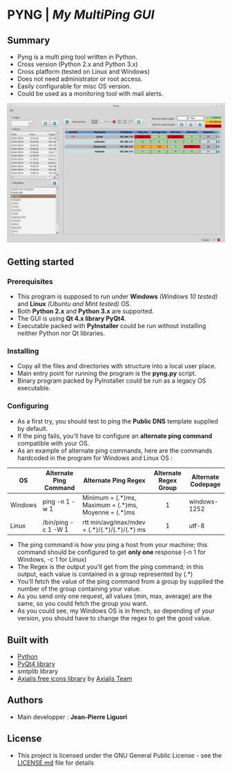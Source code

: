# PYNG | *My MultiPing GUI*

## Summary
- Pyng is a multi ping tool written in Python.
- Cross version (Python 2.x and Python 3.x)
- Cross platform (tested on Linux and Windows)
- Does not need administrator or root access.
- Easily configurable for misc OS version.
- Could be used as a monitoring tool with mail alerts.

![Main Window](screenshots/main_window_run.png)

## Getting started

### Prerequisites
- This program is supposed to run under **Windows** *(Windows 10 tested)* and **Linux** *(Ubuntu and Mint tested)* OS.
- Both **Python 2.x** and **Python 3.x** are supported.
- The GUI is using **Qt 4.x library PyQt4**.
- Executable packed with **PyInstaller** could be run without installing neither Python nor Qt libraries.

### Installing
- Copy all the files and directories with structure into a local user place.
- Main entry point for running the program is the **pyng.py** script.
- Binary program packed by PyInstaller could be run as a legacy OS executable.

### Configuring
- As a first try, you should test to ping the **Public DNS** template supplied by default.
- If the ping fails, you'll have to configure an **alternate ping command** compatible with your OS.
- As an example of alternate ping commands, here are the commands hardcoded in the program for Windows and Linux OS :

| OS | Alternate Ping Command | Alternate Ping Regex | Alternate Regex Group | Alternate Codepage |
| --- | --- | --- | :---: | --- |
| Windows | ping -n 1 -w 1 | Minimum = (.\*)ms, Maximum = (.\*)ms, Moyenne = (.\*)ms | 1 | windows-1252 |
| Linux | /bin/ping -c 1 -W 1 | rtt min/avg/max/mdev = (.\*)/(.\*)/(.\*)/(.\*) ms | 1 | utf-8 |

- The ping command is how you ping a host from your machine; this command should be configured to get **only one** response (-n 1 for Windows, -c 1 for Linux)
- The Regex is the output you'll get from the ping command; in this output, each value is contained in a group represented by (.\*) 
- You'll fetch the value of the ping command from a group by supplied the number of the group containing your value.
- As you send only one request, all values (min, max, average) are the same, so you could fetch the group you want.
- As you could see, my Windows OS is in french, so depending of your version, you should have to change the regex to get the good value.

## Built with
- [Python](https://www.python.org)
- [PyQt4 library](https://pypi.org/project/PyQt4/)
- smtplib library
- [Axialis free icons library](http://www.axialis.com/free/icons) by [Axialis Team](http://www.axialis.com)
 
## Authors
- Main developper : **Jean-Pierre Liguori**


## License
- This project is licensed under the GNU General Public License - see the [LICENSE.md](LICENSE.md) file for details
